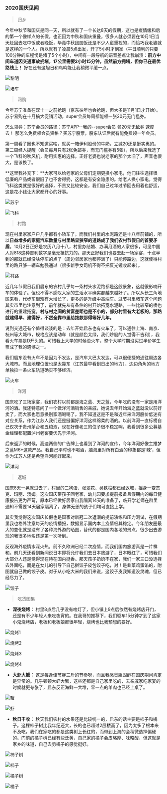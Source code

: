 ### 2020国庆见闻

> 归乡

今年中秋节和国庆是同一天，所以就有了一个长达8天的假期，这也是疫情缓和后的第一个像样点的长假。也正因为中秋和国庆重叠，很多人就必须要在10月1日当天赶回去吃中饭或者晚饭，毕竟中秋团圆饭还是不少人蛮重视的，而恰巧我老婆就是这样的一个人。所以就有了凌晨5点出发，开了5小时才到家（平日顺利的只要100分钟的车程愣是堵了5个小时），中间有一段导航的语音差点让我崩溃：**前方中间车道因交通事故拥堵，17公里需要2小时15分钟，虽然前方拥堵，但你已在最优路线上！** 好在还有这旭日和鸟鸣能让我稍微平缓一点。

![黎明](../img/gqjw-2020-1.jpg)

![堵车](../img/gqjw-2020-2.jpg)

> 网购

今年苏宁准备在双十一之前抢跑（京东往年也会抢跑，但大多是11月1日才开始）。苏宁易购在十月搞大促销活动，super会员每周都能领一张20元无门槛券。

怎么领券：苏宁会员的路径：苏宁APP--我的--super会员 领20元无敌券 速度去！ 那怎么免费领会员资格？买苏宁股票，股东认证后就有能免费领一年会员。

第一周看了圈也不知道买啥，就买一箱伊利股份的牛奶，立减20还是挺实惠的。第二周经人提醒（会员每月只有2张免邮券，而无门槛券有5张），所以后来我选了一个飞科的吹风机，耐用实惠的选择，正好老婆也说老家的那个太旧了，声音也很大，是该换了。

**这里我补充下：**大家可以给老家的父母们定期更换小家电，他们往往选择很低廉的产品或者很旧了也不舍得扔，这都是有安全隐患的。给老人换小家电，觉得飞科这类就是很好的选择，不贵又比较安全，我们自己过年过节回去用着也舒适，这是花小钱让大家都开心的好事。

![苏宁](../img/gqjw-2020-3.jpg)

![飞科](../img/gqjw-2020-6.jpg)

> 村路

现在村里家家户户几乎都有小轿车了，而我们村里的水泥路还是十八年前铺的，所以**日益增多的家庭汽车数量与村里略显狭窄的道路成了我们农村节假日的首要矛盾**。10月2日正好是农历八月十八，村里办结婚、办满月酒的人家很多，可见中国人对818这种吉利数字是毫无抵抗力的。那天正好我们也要去赴一场家宴，十点半到的那就已经没啥停车的点了（周边邻居家也都停满了）只能停路边，这就使得村里的路只够一辆车勉强通过（很多新手女司机不得不把反光镜收起来）。

![村路](../img/gqjw-2020-17.jpg)

近几年节假日我们启东的农村几乎每一条村头水泥路都是这般景象，这就很影响开车的体验了。但也不得不感叹大家的生活水平确实都越来越好了。所以从长三角地区来看，代步车很难有大增长了，更多的是升级中高端车。过节村里堵车这个问题其实市里也注意到了，前年就先从有条件的村开始拓宽水泥路，一些比较窄的桥也进行的重建拓宽。**村与村之间的贫富差距也是不小的，部分村里有大老板的，那路就建得早、建得好，不然全靠市里给拨款那得等好几年。**

说到交通还有个值得谈谈的是：去年开始启东也有火车了，可以通往上海、南京、杭州等大城市，规格应该是动车（就是颜色太绿，我们炒股的人觉得不吉利），我看火车票是D开头的。可惜我上大学的时候没火车，整个大学时期没买过半价学生票成了我的遗憾之一。

我们启东没有火车不是因为不发达，是汽车大巴太发达，可以很便捷的通往周边各大城市。而且地理位置也是太靠东（江苏最早看到日出的地方），边边角角的地方单独拉一条火车轨道确实不够经济。

![火车](../img/gqjw-2020-4.jpg)

> 洋河

国庆吃了三场家宴，我们农村以前都是海之蓝、天之蓝，今年吃的没有一家是用洋河的酒。我还特意问了一个做洋河酒销售的亲戚，她说去年开始海之蓝就没以前好卖了，而大家也愿意换别家酒喝喝了。我不知道这是不是和近年来洋河股价低迷有对应关系，作为江苏人我们还是挺偏好洋河这样绵柔的酒的。以前洋河一直标榜自己仅次于贵州茅台和五粮液，现在好像老三的位子很不稳定啊，我看到很多公募基金经理都配置泸州老窖要优先于洋河。

后来返沪的时候，高速两侧的广告牌上也看到了洋河的宣传，今年洋河好像主推梦之蓝M6+这款产品。我自己平时也不喝酒，脑海里对所有白酒的印象都是‘辣’，但作为江苏人还是希望洋河能好起来。

![洋河](../img/gqjw-2020-18.jpg)

> 返城

国庆8天一晃就过去了，村里的二狗蛋、张翠花、吴铁柱都已经返城，摇身一变杰克、玛丽、汤姆。这次国庆带孩子回老家，幼儿园要求提前报备且假期内的每日健康报告更为严苛，原本已经做好居家自我隔离14天的准备了，临开学老师在群里通知不需要14天居家隔离了，身体无恙的孩子们均可直接上学。

其实我觉得这次国庆长假也是国家对新冠二次返潮的提前演练和压力测试，在假期里我也格外注意每天的疫情播报，数据显示国内本土疫情极其稳定。今年朋友圈最大的变化就是没有了各种海外游的晒图，替代的都是国内各地的景点，很少出去游玩的我很多地名还是第一次听到。

反观海外疫情水深火热，前不久欧洲已经二次疫情，而我们国内旅游真是一片祥和。前几天还看到新闻说日本即将允许我们去日本旅游了，日本眼红了，可惜我们大部分人还是觉得现在待在国内挺香。那天孩子奶奶不在家，我们一家三口没选择去外面吃，而是在女儿的引导下自己擀饺子皮包饺子吃，对！是韭菜鸡蛋馅的，附图就自己做的饺子皮。对于从小吃大米的我们来说，这饺子皮我知道没灵魂，但已经尽力了。

![饺子](../img/gqjw-2020-5.jpg)

> 吃货图集

- **深夜烧烤：** 村里8点后几乎没有啥灯了，但小镇上9点后依然有烧烤店开门，还是有不少年轻人来吃夜宵的。在我哥的推荐下，我们驱车15分钟才到了这家小鬼烧烤店，老板和老板娘都很年轻，烧烤也比我预想的要好。

![烧烤1](../img/gqjw-2020-7.jpg)

![烧烤2](../img/gqjw-2020-8.jpg)

![烧烤3](../img/gqjw-2020-9.jpg)

![烧烤4](../img/gqjw-2020-10.jpg)

- **大虾大蟹：** 这是每逢佳节胖三斤的节奏呀，而且我感觉胆固醇在国庆期间肯定是异常的。几乎顿顿大虾大蟹，这些还都是自己家里吃的，去亲戚家吃家宴的时候就更夸张了，启东反正海鲜一大堆，早一点的羊肉也已经上桌了。

![蟹](../img/gqjw-2020-11.jpg)

![虾](../img/gqjw-2020-12.jpg)

- **秋日丰收：** 秋天我们农村的水果还是比较统一的，启东的话主要是柿子和橘子。这棵柿子树比我年纪还大，长的也已超过2层楼高了，因为太多了根本来不及吃，我们在家吃的都是这类树上长红的，而带到上海的会稍微选择偏硬的。门前的橘子树已经有些泛黄，自己家的橘子会皮略厚、味略酸，但这就是家乡的味道，自己去剪橘子的感觉挺好。

![柿子树](../img/gqjw-2020-13.jpg)

![柿子](../img/gqjw-2020-14.jpg)

![橘子树](../img/gqjw-2020-15.jpg)

![橘子](../img/gqjw-2020-16.jpg)

